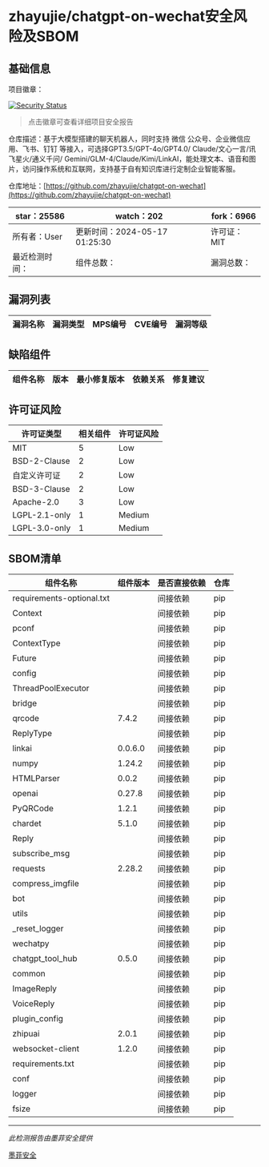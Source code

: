 # zhayujie/chatgpt-on-wechat安全风险及SBOM

## 基础信息

项目徽章：

[![Security Status](https://www.murphysec.com/platform3/v31/badge/1791175272003170304.svg)](https://www.murphysec.com/console/report/1695866371198840832/1791175272003170304)

> 点击徽章可查看详细项目安全报告

仓库描述：基于大模型搭建的聊天机器人，同时支持 微信 公众号、企业微信应用、飞书、钉钉 等接入，可选择GPT3.5/GPT-4o/GPT4.0/ Claude/文心一言/讯飞星火/通义千问/ Gemini/GLM-4/Claude/Kimi/LinkAI，能处理文本、语音和图片，访问操作系统和互联网，支持基于自有知识库进行定制企业智能客服。

仓库地址：[https://github.com/zhayujie/chatgpt-on-wechat](https://github.com/zhayujie/chatgpt-on-wechat)

| star：25586 | watch：202 | fork：6966 |
| ----------- | -------------- | ------------ |
| 所有者：User | 更新时间：2024-05-17 01:25:30 | 许可证：MIT |
| 最近检测时间： | 组件总数： | 漏洞总数： |




## 漏洞列表

| 漏洞名称 | 漏洞类型 | MPS编号 | CVE编号 | 漏洞等级 |
| ------- | ------ | ------- | ------ | ----- |





## 缺陷组件

| 组件名称 | 版本 | 最小修复版本 | 依赖关系 | 修复建议 |
| -------- | ---- | ------------ | -------- | -------- |





## 许可证风险

| 许可证类型 | 相关组件 | 许可证风险 |
| ---------- | -------- | ---------- |
|MIT|5|Low|
|BSD-2-Clause|2|Low|
|自定义许可证|2|Low|
|BSD-3-Clause|2|Low|
|Apache-2.0|3|Low|
|LGPL-2.1-only|1|Medium|
|LGPL-3.0-only|1|Medium|




## SBOM清单

| 组件名称 | 组件版本 | 是否直接依赖 | 仓库 |
| -------- | -------- | ------------ | ---- |
|requirements-optional.txt||间接依赖|pip|
|Context||间接依赖|pip|
|pconf||间接依赖|pip|
|ContextType||间接依赖|pip|
|Future||间接依赖|pip|
|config||间接依赖|pip|
|ThreadPoolExecutor||间接依赖|pip|
|bridge||间接依赖|pip|
|qrcode|7.4.2|间接依赖|pip|
|ReplyType||间接依赖|pip|
|linkai|0.0.6.0|间接依赖|pip|
|numpy|1.24.2|间接依赖|pip|
|HTMLParser|0.0.2|间接依赖|pip|
|openai|0.27.8|间接依赖|pip|
|PyQRCode|1.2.1|间接依赖|pip|
|chardet|5.1.0|间接依赖|pip|
|Reply||间接依赖|pip|
|subscribe_msg||间接依赖|pip|
|requests|2.28.2|间接依赖|pip|
|compress_imgfile||间接依赖|pip|
|bot||间接依赖|pip|
|utils||间接依赖|pip|
|_reset_logger||间接依赖|pip|
|wechatpy||间接依赖|pip|
|chatgpt_tool_hub|0.5.0|间接依赖|pip|
|common||间接依赖|pip|
|ImageReply||间接依赖|pip|
|VoiceReply||间接依赖|pip|
|plugin_config||间接依赖|pip|
|zhipuai|2.0.1|间接依赖|pip|
|websocket-client|1.2.0|间接依赖|pip|
|requirements.txt||间接依赖|pip|
|conf||间接依赖|pip|
|logger||间接依赖|pip|
|fsize||间接依赖|pip|


------

*此检测报告由墨菲安全提供*

[墨菲安全](www.murphysec.com)